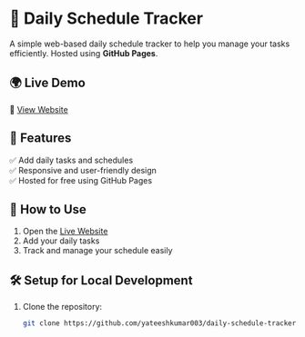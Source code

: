 # 📅 Daily Schedule Tracker  

A simple web-based daily schedule tracker to help you manage your tasks efficiently. Hosted using **GitHub Pages**.  

## 🌍 Live Demo  
🔗 [View Website](https://yateeshkumar003.github.io/daily-schedule-tracker/)  

## 📜 Features  
✅ Add daily tasks and schedules  
✅ Responsive and user-friendly design  
✅ Hosted for free using GitHub Pages  

## 🚀 How to Use  
1. Open the [Live Website](https://yateeshkumar003.github.io/daily-schedule-tracker/)  
2. Add your daily tasks  
3. Track and manage your schedule easily  

## 🛠 Setup for Local Development  
1. Clone the repository:  
   ```sh
   git clone https://github.com/yateeshkumar003/daily-schedule-tracker.git
